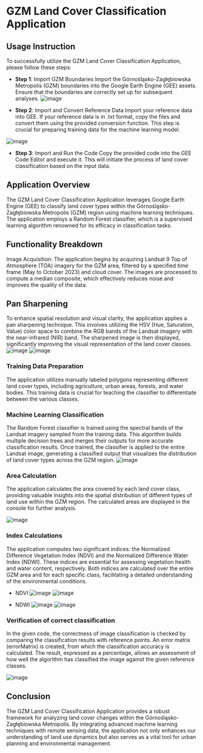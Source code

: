 # GZM Land Cover Classification Application

## **Usage Instruction**

To successfully utilize the GZM Land Cover Classification Application, please follow these steps:

- **Step 1**: Import GZM Boundaries
Import the Górnośląsko-Zagłębiowska Metropolis (GZM) boundaries into the Google Earth Engine (GEE) assets. Ensure that the boundaries are correctly set up for subsequent analyses.
![image](https://github.com/user-attachments/assets/aa3c4273-c5d9-42a2-ab06-ee7b96202550)


- **Step 2**: Import and Convert Reference Data
Import your reference data into GEE. If your reference data is in .txt format, copy the files and convert them using the provided conversion function. This step is crucial for preparing training data for the machine learning model.

![image](https://github.com/user-attachments/assets/83e7883c-6083-4ce9-b6df-ed1d1e7ebea9)

- **Step 3**: Import and Run the Code
Copy the provided code into the GEE Code Editor and execute it. This will initiate the process of land cover classification based on the input data.

## Application Overview
The GZM Land Cover Classification Application leverages Google Earth Engine (GEE) to classify land cover types within the Górnośląsko-Zagłębiowska Metropolis (GZM) region using machine learning techniques. The application employs a Random Forest classifier, which is a supervised learning algorithm renowned for its efficacy in classification tasks.

## Functionality Breakdown
Image Acquisition: The application begins by acquiring Landsat 9 Top of Atmosphere (TOA) imagery for the GZM area, filtered by a specified time frame (May to October 2023) and cloud cover. The images are processed to compute a median composite, which effectively reduces noise and improves the quality of the data.

## Pan Sharpening
 To enhance spatial resolution and visual clarity, the application applies a pan sharpening technique. This involves utilizing the HSV (Hue, Saturation, Value) color space to combine the RGB bands of the Landsat imagery with the near-infrared (NIR) band. The sharpened image is then displayed, significantly improving the visual representation of the land cover classes.
![image](https://github.com/user-attachments/assets/9ce83695-ff71-4494-89f3-2e31c27dd55a)
![image](https://github.com/user-attachments/assets/378d146a-aaa2-486d-a828-fef5a539b967)


### Training Data Preparation
The application utilizes manually labeled polygons representing different land cover types, including agriculture, urban areas, forests, and water bodies. This training data is crucial for teaching the classifier to differentiate between the various classes.

### Machine Learning Classification
The Random Forest classifier is trained using the spectral bands of the Landsat imagery sampled from the training data. This algorithm builds multiple decision trees and merges their outputs for more accurate classification results. Once trained, the classifier is applied to the entire Landsat image, generating a classified output that visualizes the distribution of land cover types across the GZM region.
![image](https://github.com/user-attachments/assets/f589d992-b1a3-43a0-8d56-433b6f09fa10)


### Area Calculation
 The application calculates the area covered by each land cover class, providing valuable insights into the spatial distribution of different types of land use within the GZM region. The calculated areas are displayed in the console for further analysis.

![image](https://github.com/user-attachments/assets/96145465-c02b-4e2d-b1c3-fb613dc7dc22)


### Index Calculations
 The application computes two significant indices: the Normalized Difference Vegetation Index (NDVI) and the Normalized Difference Water Index (NDWI). These indices are essential for assessing vegetation health and water content, respectively. Both indices are calculated over the entire GZM area and for each specific class, facilitating a detailed understanding of the environmental conditions.

- NDVI
![image](https://github.com/user-attachments/assets/ab056295-6942-496a-901c-6cf896588b6e)
![image](https://github.com/user-attachments/assets/de3b4370-5ef0-448b-89b1-49e4dd8956ba)


- NDWI
![image](https://github.com/user-attachments/assets/a61ae5ad-70ff-421f-b1fb-e530e01863cf)
![image](https://github.com/user-attachments/assets/3bfd0217-2a46-43c9-82d5-4ce61e7f7761)

### Verification of correct classification
In the given code, the correctness of image classification is checked by comparing the classification results with reference points. An error matrix (errorMatrix) is created, from which the classification accuracy is calculated. The result, expressed as a percentage, allows an assessment of how well the algorithm has classified the image against the given reference classes.

![image](https://github.com/user-attachments/assets/7ce05489-0610-4de0-973c-f2dd2b8d7e46)


## Conclusion
The GZM Land Cover Classification Application provides a robust framework for analyzing land cover changes within the Górnośląsko-Zagłębiowska Metropolis. By integrating advanced machine learning techniques with remote sensing data, the application not only enhances our understanding of land use dynamics but also serves as a vital tool for urban planning and environmental management.
